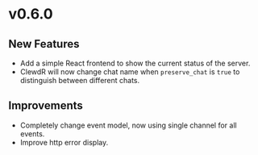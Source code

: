 # v0.6.0

## New Features

- Add a simple React frontend to show the current status of the server.
- ClewdR will now change chat name when `preserve_chat` is `true` to distinguish between different chats.

## Improvements

- Completely change event model, now using single channel for all events.
- Improve http error display.
